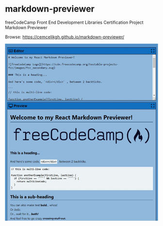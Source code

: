 # markdown-previewer
freeCodeCamp Front End Development Libraries Certification Project
<br>Markdown Previewer

Browse: <https://cemcelikgh.github.io/markdown-previewer/>

[![Markdown Previewer Preview](./public/assets/markdown-previewer-preview.jpg "Browse Markdown Previewer")](https://cemcelikgh.github.io/markdown-previewer/)
